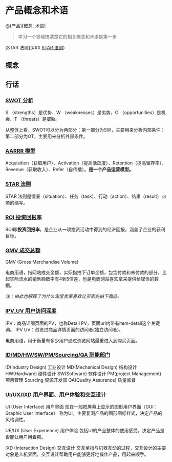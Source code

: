 # 产品概念和术语

@(产品)[概念, 术语]
> 学习一个领域搞清楚它的相关概念和术语是第一步

[STAR 法则](### [STAR 法则](http://baike.baidu.com/link?url=_fBNUvCvh-cu7H0St5fIRwV4saJQuaPc1pj5rD7FnOS61G3vCJBWqwCz2wYhKS9tVhKXsTlLA1XsaOZcb0V9jq))

## 概念

## 行话

### [SWOT 分析](http://baike.baidu.com/link?url=auGBtjtWgC2XA1YgSPZbSQgvROnPtm5axrb51rvEAvqo7eNtLJcg3VeZ_QTwrzYbtDHGxHBO23mevQaOz_AXAkSzn3pDWrhh873JBRLEw3F1dko2bhMVf_ECxvE027A1WeLTB-Dbs_anfd8i9lXNZB75AhdX3yFe6btCmo3x6vW)

S （strengths）是优势、W （weaknesses）是劣势，O （opportunities）是机会、T （threats）是威胁。

从整体上看，SWOT可以分为两部分：第一部分为SW，主要用来分析内部条件；第二部分为OT，主要用来分析外部条件。

### [AARRR 模型](http://www.woshipm.com/operate/73142.html)

Acquisition（获取用户）、Activation（提高活跃度）、Retention（提高留存率）、Revenue（获取收入）、Refer（自传播）。**是一个产品运营模型。**

### [STAR 法则](http://baike.baidu.com/link?url=_fBNUvCvh-cu7H0St5fIRwV4saJQuaPc1pj5rD7FnOS61G3vCJBWqwCz2wYhKS9tVhKXsTlLA1XsaOZcb0V9jq)

STAR 法则是情景（situation）、任务（task）、行动（action）、结果（result）四项的缩写。

### [ROI 投资回报率](http://baike.baidu.com/link?url=SRUTZ9UT7LSZpySK7rCTH0Me9GZQJjXtAnhdjw6O2WG4AaXTW9xlqk6OoYbj4Rtlgv40puHIAoY7wLfABBx0oGc2MHoIYcOvYU8ituwTJ2IdZqhQO8RTbY7SPwKcWVJb)

ROI即**投资回报率**，是企业从一项投资活动中得到的经济回报，涵盖了企业的获利目标。

### [GMV 成交总额](https://www.zhihu.com/question/20146641)

GMV (Gross Merchandise Volume)

电商用语，指网站成交金额，实际指拍下订单金额，包含付款和未付款的部分，比起实际流水的销售额数字有4到5倍差，也是电商网站喜欢拿来提供给媒体的数据。

*注：由此也解释了为什么淘宝卖家喜欢让买家先拍下商品。*

### [IPV_UV 用户访问深度](http://zhidao.baidu.com/link?url=_0Dh2CyKgf3iiG0OVNvmUH5V4YunA-VndvRoT5XfaAq7UI1O4Z4zo_YWRpWlFwK5LVY0dSGaEPprLOYGQOB-JK)

IPV：商品详细页面的PV，也称Detail PV，页面url内带有item-detail这个关键词。
IPV UV：浏览过商品详情页面的访问者(独立访问者)。

电商用语，用于衡量有多少用户通过浏览网站最重进入到购买页面。

### [ID/MD/HW/SW/PM/Sourcing/QA	职能部门](http://blog.csdn.net/yiya1989/article/details/17339115)

ID(Industry Design)	工业设计
MD(Mechanical Design)	结构设计
HW(Hardware)	硬件设计
SW(Software) 软件设计
PM(project Management) 项目管理
Sourcing	资源开发部
QA(Quality Assurance) 质量监督

### [UI/UX/IXD 用户界面、用户体验和交互设计](https://www.zhihu.com/question/27928975)

UI (User Interface) 用户界面
现在一般把屏幕上显示的图形用户界面（GUI：Graphic User Interface） 称为UI。主要复测产品的图形图标样式，决定产品的风格调性。

UE/UX (User Experience) 用户体验
包括UI的产品整体的使用感受，决定产品是否能让用户用着爽。

IXD (Interaction Design) 交互设计
交互单指与机器互动的过程，交互设计的主要对象是人机界面，交互设计帮助用户能够更好地操作产品，用起来顺手。

